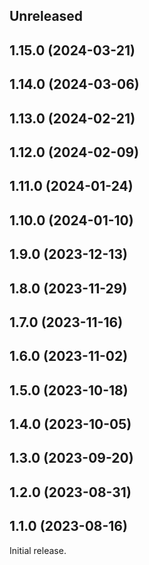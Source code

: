 <!-- Learn how to maintain this file at https://github.com/WordPress/gutenberg/tree/HEAD/packages#maintaining-changelogs. -->

## Unreleased

## 1.15.0 (2024-03-21)

## 1.14.0 (2024-03-06)

## 1.13.0 (2024-02-21)

## 1.12.0 (2024-02-09)

## 1.11.0 (2024-01-24)

## 1.10.0 (2024-01-10)

## 1.9.0 (2023-12-13)

## 1.8.0 (2023-11-29)

## 1.7.0 (2023-11-16)

## 1.6.0 (2023-11-02)

## 1.5.0 (2023-10-18)

## 1.4.0 (2023-10-05)

## 1.3.0 (2023-09-20)

## 1.2.0 (2023-08-31)

## 1.1.0 (2023-08-16)

Initial release.
